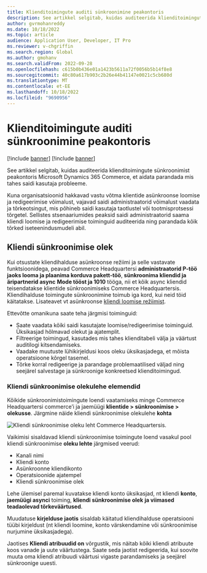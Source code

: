 ```yaml
---
title: Klienditoimingute auditi sünkroonimine peakontoris
description: See artikkel selgitab, kuidas auditeerida klienditoimingute sünkroonimist peakontoris Microsoft Dynamics 365 Commerce, et aidata parandada mis tahes saidi kasutaja probleeme.
author: gvrmohanreddy
ms.date: 10/18/2022
ms.topic: article
audience: Application User, Developer, IT Pro
ms.reviewer: v-chgriffin
ms.search.region: Global
ms.author: gmohanv
ms.search.validFrom: 2022-09-28
ms.openlocfilehash: c615b0b436e01a1423b5611a72f0056b5b14f8e8
ms.sourcegitcommit: 40c80a617b903c2b26e44b41147e0021c5cb680d
ms.translationtype: MT
ms.contentlocale: et-EE
ms.lasthandoff: 10/18/2022
ms.locfileid: "9690956"
---
```

# <a name="audit-synchronization-of-customer-operations-in-headquarters"></a>Klienditoimingute auditi sünkroonimine peakontoris

[!include [banner](includes/banner.md)]
[!include [banner](includes/preview-banner.md)]

See artikkel selgitab, kuidas auditeerida klienditoimingute sünkroonimist peakontoris Microsoft Dynamics 365 Commerce, et aidata parandada mis tahes saidi kasutaja probleeme.

Kuna organisatsioonid hakkavad vastu võtma klientide asünkroonse loomise ja redigeerimise võimalust, vajavad saidi administraatorid võimalust vaadata ja tõrkeotsingut, mis põhineb saidi kasutaja taotlustel või tootmisprotsessi tõrgetel. Sellistes stsenaariumides peaksid saidi administraatorid saama kliendi loomise ja redigeerimise toiminguid auditeerida ning parandada kõik tõrked iseteenindusmudeli abil.

## <a name="customer-synchronization-status"></a>Kliendi sünkroonimise olek

Kui otsustate kliendihalduse asünkroonse režiimi ja selle vastavate funktsioonidega, peavad Commerce Headquartersi **administraatorid P-töö jaoks looma ja plaanima korduva pakett-töö**, **sünkroonima kliendid ja äripartnerid async** **Mode tööst ja 1010** tööga, nii et kõik async kliendid teisendatakse klientide sünkroonimiseks Commerce Headquartersis. Kliendihalduse toimingute sünkroonimine toimub iga kord, kui neid töid käitatakse. Lisateavet vt asünkroonse [kliendi loomise režiimist](async-customer-mode.md).

Ettevõtte omanikuna saate teha järgmisi toiminguid:

- Saate vaadata kõiki saidi kasutajate loomise/redigeerimise toiminguid. Üksikasjad hõlmavad olekut ja ajatemplit.
- Filtreerige toimingud, kasutades mis tahes klienditabeli välja ja väärtust auditilogi kitsendamiseks.
- Vaadake muutuste lühikirjeldusi koos oleku üksikasjadega, et mõista operatsioone kõrgel tasemel.
- Tõrke korral redigeerige ja parandage problemaatilised väljad ning seejärel salvestage ja sünkroonige konkreetsed klienditoimingud.

### <a name="elements-on-the-customer-synchronization-status-page"></a>Kliendi sünkroonimise olekulehe elemendid

Kõikide sünkroonimistoimingute loendi vaatamiseks minge Commerce Headquartersi commerce’i ja jaemüügi **klientide \> sünkroonimise \> olekusse**. Järgmine näide kliendi sünkroonimise olekulehe **kohta**

![Kliendi sünkroonimise oleku leht Commerce Headquartersis.](media/D365-Commerce-Customer-Mgmt-Audi-Async-Operations.png)

Vaikimisi sisaldavad kliendi sünkroonimise toimingute loend vasakul pool kliendi sünkroonimise **oleku lehte** järgmised veerud:

- Kanali nimi
- Kliendi konto
- Asünkroonne kliendikonto
- Operatsioonide ajatempel
- Kliendi sünkroonimise olek

Lehe ülemisel paremal kuvatakse kliendi konto üksikasjad, nt kliendi **konto**, **jaemüügi asynci** toiming, **kliendi sünkroonimise olek** **ja viimased teadaolevad tõrkeväärtused**.

Muudatuse **kirjelduse jaotis** sisaldab käitatud kliendihalduse operatsiooni tüübi kirjeldust (nt kliendi loomine, konto värskendamine või sünkroonimise nurjumine üksikasjadega).

Jaotises **Kliendi atribuudid on** võrgustik, mis näitab kõiki kliendi atribuute koos vanade ja uute väärtustega. Saate seda jaotist redigeerida, kui soovite muuta oma kliendi atribuudi väärtusi vigaste parandamiseks ja seejärel sünkroonige uuesti.
